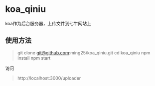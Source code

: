 # koa_qiniu
koa作为后台服务器，上传文件到七牛网站上

## 使用方法
> git clone git@github.com:ming25/koa_qiniu.git
> cd koa_qiniu
> npm install
> npm start

访问
> http://localhost:3000/uploader